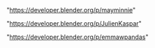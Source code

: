 "https://developer.blender.org/p/mayminnie"

"https://developer.blender.org/p/JulienKaspar"

 
"https://developer.blender.org/p/emmawpandas"


 
